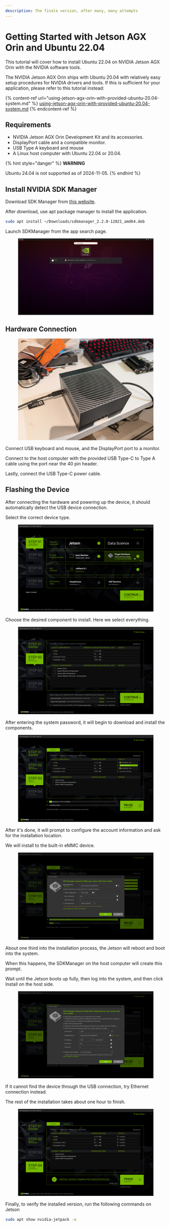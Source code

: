 ```yaml
---
description: The finale version, after many, many attempts
---
```


# Getting Started with Jetson AGX Orin and Ubuntu 22.04

This tutorial will cover how to install Ubuntu 22.04 on NVIDIA Jetson AGX Orin with the NVIDIA software tools.

The NVIDIA Jetson AGX Orin ships with Ubuntu 20.04 with relatively easy setup procedures for NVIDIA drivers and tools. If this is sufficient for your application, please refer to this tutorial instead:

{% content-ref url="using-jetson-agx-orin-with-provided-ubuntu-20.04-system.md" %}
[using-jetson-agx-orin-with-provided-ubuntu-20.04-system.md](using-jetson-agx-orin-with-provided-ubuntu-20.04-system.md)
{% endcontent-ref %}



## Requirements

* NVIDIA Jetson AGX Orin Development Kit and its accessories.
* DisplayPort cable and a compatible monitor.
* USB Type A keyboard and mouse
* A Linux host computer with Ubuntu 22.04 or 20.04.

{% hint style="danger" %}
**WARNING**

Ubuntu 24.04 is not supported as of 2024-11-05.
{% endhint %}





## Install NVIDIA SDK Manager

Download SDK Manager from [this website](https://developer.nvidia.com/sdk-manager).



After download, use apt package manager to install the application.

```bash
sudo apt install ~/Downloads/sdkmanager_2.2.0-12021_amd64.deb
```



Launch SDKManager from the app search page.

<figure><img src="../../../.gitbook/assets/Screenshot from 2024-11-05 21-50-11.png" alt=""><figcaption></figcaption></figure>



## Hardware Connection

<figure><img src="../../../.gitbook/assets/image (3).png" alt=""><figcaption></figcaption></figure>

Connect USB keyboard and mouse, and the DisplayPort port to a monitor.

Connect to the host computer with the provided USB Type-C to Type A cable using the port near the 40 pin header.

Lastly, connect the USB Type-C power cable.



## Flashing the Device

After connecting the hardware and powering up the device, it should automatically detect the USB device connection.

Select the correct device type.

<figure><img src="../../../.gitbook/assets/Screenshot from 2024-11-05 21-50-48.png" alt=""><figcaption></figcaption></figure>



Choose the desired component to install. Here we select everything.

<figure><img src="../../../.gitbook/assets/image (232).png" alt=""><figcaption></figcaption></figure>



After entering the system password, it will begin to download and install the components.

<figure><img src="../../../.gitbook/assets/image (233).png" alt=""><figcaption></figcaption></figure>

After it's done, it will prompt to configure the account information and ask for the installation location.

We will install to the built-in eMMC device.

<figure><img src="../../../.gitbook/assets/image (234).png" alt=""><figcaption></figcaption></figure>



About one third into the installation process, the Jetson will reboot and boot into the system.

When this happens, the SDKManager on the host computer will create this prompt.

Wait until the Jetson boots up fully, then log into the system, and then click Install on the host side.

<figure><img src="../../../.gitbook/assets/image (235).png" alt=""><figcaption></figcaption></figure>

If it cannot find the device through the USB connection, try Ethernet connection instead.



The rest of the installation takes about one hour to finish.

<figure><img src="../../../.gitbook/assets/image (236).png" alt=""><figcaption></figcaption></figure>



Finally, to verify the installed version, run the following commands on Jetson

```bash
sudo apt show nvidia-jetpack -a
```





